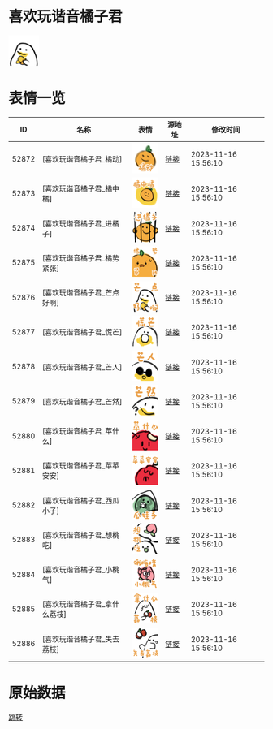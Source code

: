 # 喜欢玩谐音橘子君

<img src="./cover.png" height="60" alt="cover" />

# 表情一览

|ID|名称|表情|源地址|修改时间|
|----|----|----|----|----|
|52872|[喜欢玩谐音橘子君_橘动]|<img src="./pic/052872_%5B喜欢玩谐音橘子君_橘动%5D.png" height="60" alt="橘动"/>|[链接](https://i0.hdslb.com/bfs/garb/8a39487bf669a991176fd75a7d3c88b0d63670f9.png)|2023-11-16 15:56:10|
|52873|[喜欢玩谐音橘子君_橘中橘]|<img src="./pic/052873_%5B喜欢玩谐音橘子君_橘中橘%5D.png" height="60" alt="橘中橘"/>|[链接](https://i0.hdslb.com/bfs/garb/efc6f5dbccfd2e56447cd63969cde455cf6865f6.png)|2023-11-16 15:56:10|
|52874|[喜欢玩谐音橘子君_进橘子]|<img src="./pic/052874_%5B喜欢玩谐音橘子君_进橘子%5D.png" height="60" alt="进橘子"/>|[链接](https://i0.hdslb.com/bfs/garb/fa3e1a5356263cce6cee4add839747a0991e3dc1.png)|2023-11-16 15:56:10|
|52875|[喜欢玩谐音橘子君_橘势紧张]|<img src="./pic/052875_%5B喜欢玩谐音橘子君_橘势紧张%5D.png" height="60" alt="橘势紧张"/>|[链接](https://i0.hdslb.com/bfs/garb/31074ce9f0c89f7ca1c96d594925a56d05ab99b1.png)|2023-11-16 15:56:10|
|52876|[喜欢玩谐音橘子君_芒点好啊]|<img src="./pic/052876_%5B喜欢玩谐音橘子君_芒点好啊%5D.png" height="60" alt="芒点好啊"/>|[链接](https://i0.hdslb.com/bfs/garb/17cc585cd37e81cdab8d8b57cb15320bb46256dc.png)|2023-11-16 15:56:10|
|52877|[喜欢玩谐音橘子君_慌芒]|<img src="./pic/052877_%5B喜欢玩谐音橘子君_慌芒%5D.png" height="60" alt="慌芒"/>|[链接](https://i0.hdslb.com/bfs/garb/77b59726c53af079718387c8a152767967dc5b5d.png)|2023-11-16 15:56:10|
|52878|[喜欢玩谐音橘子君_芒人]|<img src="./pic/052878_%5B喜欢玩谐音橘子君_芒人%5D.png" height="60" alt="芒人"/>|[链接](https://i0.hdslb.com/bfs/garb/e17cbb6a614a3e9bacdbf3c69554bdc3dadf6bde.png)|2023-11-16 15:56:10|
|52879|[喜欢玩谐音橘子君_芒然]|<img src="./pic/052879_%5B喜欢玩谐音橘子君_芒然%5D.png" height="60" alt="芒然"/>|[链接](https://i0.hdslb.com/bfs/garb/e2f55ae586094d208887194074aafdc7a908e170.png)|2023-11-16 15:56:10|
|52880|[喜欢玩谐音橘子君_苹什么]|<img src="./pic/052880_%5B喜欢玩谐音橘子君_苹什么%5D.png" height="60" alt="苹什么"/>|[链接](https://i0.hdslb.com/bfs/garb/27441e0c46b50eca1042fd886d2977c8b009c37a.png)|2023-11-16 15:56:10|
|52881|[喜欢玩谐音橘子君_苹苹安安]|<img src="./pic/052881_%5B喜欢玩谐音橘子君_苹苹安安%5D.png" height="60" alt="苹苹安安"/>|[链接](https://i0.hdslb.com/bfs/garb/18c24fa50c00cd75f7e8aa299a26df768df09ad7.png)|2023-11-16 15:56:10|
|52882|[喜欢玩谐音橘子君_西瓜小子]|<img src="./pic/052882_%5B喜欢玩谐音橘子君_西瓜小子%5D.png" height="60" alt="西瓜小子"/>|[链接](https://i0.hdslb.com/bfs/garb/bdae6fb73dfa657d69cc169b0beba8d4cd224768.png)|2023-11-16 15:56:10|
|52883|[喜欢玩谐音橘子君_想桃吃]|<img src="./pic/052883_%5B喜欢玩谐音橘子君_想桃吃%5D.png" height="60" alt="想桃吃"/>|[链接](https://i0.hdslb.com/bfs/garb/ffa8343b6a59d786d28b5def8c1a20f8fe570a59.png)|2023-11-16 15:56:10|
|52884|[喜欢玩谐音橘子君_小桃气]|<img src="./pic/052884_%5B喜欢玩谐音橘子君_小桃气%5D.png" height="60" alt="小桃气"/>|[链接](https://i0.hdslb.com/bfs/garb/48f0c46579fac2dae66bfb5ab45c4478fed83fae.png)|2023-11-16 15:56:10|
|52885|[喜欢玩谐音橘子君_拿什么荔枝]|<img src="./pic/052885_%5B喜欢玩谐音橘子君_拿什么荔枝%5D.png" height="60" alt="拿什么荔枝"/>|[链接](https://i0.hdslb.com/bfs/garb/15f651adf71d4311f85abf2c7f4ccd374789f9ee.png)|2023-11-16 15:56:10|
|52886|[喜欢玩谐音橘子君_失去荔枝]|<img src="./pic/052886_%5B喜欢玩谐音橘子君_失去荔枝%5D.png" height="60" alt="失去荔枝"/>|[链接](https://i0.hdslb.com/bfs/garb/3437945e2a26f0b4cd275b6c2fd182f750b6628b.png)|2023-11-16 15:56:10|

# 原始数据

[跳转](./raw.json)

